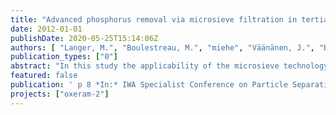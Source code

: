 ```yaml
---
title: "Advanced phosphorus removal via microsieve filtration in tertiary treatment: Performance and operation"
date: 2012-01-01
publishDate: 2020-05-25T15:14:06Z
authors: [ "Langer, M.", "Boulestreau, M.", "miehe", "Väänänen, J.", "Bourdon, C.", "Lesjean, B." ]
publication_types: ["0"]
abstract: "In this study the applicability of the microsieve technology together with coagulation and flocculation for advanced phosphorus removal was investigated. A pilot unit including a microsieve with 10 µm mesh size is operated continuously with secondary effluent. By applying a pretreatment of 0.07-0.09 mmol/L coagulant and 1.5-2 mg/L cationic polymer total phosphorus values below 80 µg/L were achieved. Coagulation with polyalumium chloride (PACl) produced better effluent quality compared to FeCl3 as less suspended solids and less residual coagulant were found in the microsieve effluent. Also the transmittance of UV radiation through the water is improved by using PACl. The amount of backwash water was very low (< 3 %). Results after rebuilding the chemical pre-treatment showed that under optimized mixing conditions polymer doses << 1 mg/L are possible without losses in water quality and filtration performance. In total microsieving with chemical pretreatment is a viable option for high quality effluent polishing."
featured: false
publication: ' p 8 *In:* IWA Specialist Conference on Particle Separation. Berlin, Germany. 18-20 June 2012'
projects: ["oxeram-2"]
---
```


